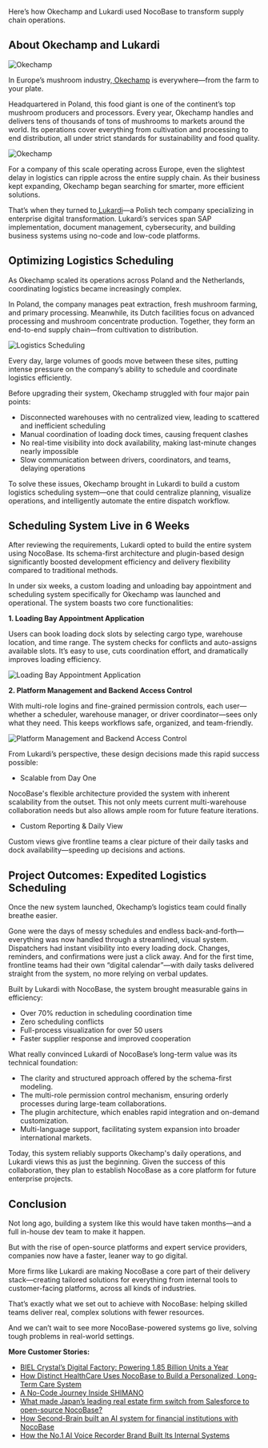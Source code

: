Here’s how Okechamp and Lukardi used NocoBase to transform supply chain operations.

## About Okechamp and Lukardi

![Okechamp](https://static-docs.nocobase.com/1-tqwr7u.PNG)

In Europe’s mushroom industry,[ Okechamp](https://okechamp.pl/) is everywhere—from the farm to your plate.

Headquartered in Poland, this food giant is one of the continent’s top mushroom producers and processors. Every year, Okechamp handles and delivers tens of thousands of tons of mushrooms to markets around the world. Its operations cover everything from cultivation and processing to end distribution, all under strict standards for sustainability and food quality.

![Okechamp](https://static-docs.nocobase.com/2-p6voiu.PNG)

For a company of this scale operating across Europe, even the slightest delay in logistics can ripple across the entire supply chain. As their business kept expanding, Okechamp began searching for smarter, more efficient solutions.

That’s when they turned to[ Lukardi](https://lukardi.com/en/)—a Polish tech company specializing in enterprise digital transformation. Lukardi’s services span SAP implementation, document management, cybersecurity, and building business systems using no-code and low-code platforms.

## Optimizing Logistics Scheduling

As Okechamp scaled its operations across Poland and the Netherlands, coordinating logistics became increasingly complex.

In Poland, the company manages peat extraction, fresh mushroom farming, and primary processing. Meanwhile, its Dutch facilities focus on advanced processing and mushroom concentrate production. Together, they form an end-to-end supply chain—from cultivation to distribution.

![Logistics Scheduling](https://static-docs.nocobase.com/20250812-212649-pp8ale.jpg)

Every day, large volumes of goods move between these sites, putting intense pressure on the company’s ability to schedule and coordinate logistics efficiently.

Before upgrading their system, Okechamp struggled with four major pain points:

* Disconnected warehouses with no centralized view, leading to scattered and inefficient scheduling
* Manual coordination of loading dock times, causing frequent clashes
* No real-time visibility into dock availability, making last-minute changes nearly impossible
* Slow communication between drivers, coordinators, and teams, delaying operations

To solve these issues, Okechamp brought in Lukardi to build a custom logistics scheduling system—one that could centralize planning, visualize operations, and intelligently automate the entire dispatch workflow.

## Scheduling System Live in 6 Weeks

After reviewing the requirements, Lukardi opted to build the entire system using NocoBase. Its schema-first architecture and plugin-based design significantly boosted development efficiency and delivery flexibility compared to traditional methods.

In under six weeks, a custom loading and unloading bay appointment and scheduling system specifically for Okechamp was launched and operational. The system boasts two core functionalities:

**1. Loading Bay Appointment Application**

Users can book loading dock slots by selecting cargo type, warehouse location, and time range. The system checks for conflicts and auto-assigns available slots. It’s easy to use, cuts coordination effort, and dramatically improves loading efficiency.

![Loading Bay Appointment Application](https://static-docs.nocobase.com/4-ty5ch0.PNG)

**2. Platform Management and Backend Access Control**

With multi-role logins and fine-grained permission controls, each user—whether a scheduler, warehouse manager, or driver coordinator—sees only what they need. This keeps workflows safe, organized, and team-friendly.

![Platform Management and Backend Access Control](https://static-docs.nocobase.com/5-y7jp07.jpg)

From Lukardi’s perspective, these design decisions made this rapid success possible:

* Scalable from Day One

NocoBase's flexible architecture provided the system with inherent scalability from the outset. This not only meets current multi-warehouse collaboration needs but also allows ample room for future feature iterations.

* Custom Reporting & Daily View

Custom views give frontline teams a clear picture of their daily tasks and dock availability—speeding up decisions and actions.

## Project Outcomes: Expedited Logistics Scheduling

Once the new system launched, Okechamp’s logistics team could finally breathe easier.

Gone were the days of messy schedules and endless back-and-forth—everything was now handled through a streamlined, visual system. Dispatchers had instant visibility into every loading dock. Changes, reminders, and confirmations were just a click away. And for the first time, frontline teams had their own “digital calendar”—with daily tasks delivered straight from the system, no more relying on verbal updates.

Built by Lukardi with NocoBase, the system brought measurable gains in efficiency:

* Over 70% reduction in scheduling coordination time
* Zero scheduling conflicts
* Full-process visualization for over 50 users
* Faster supplier response and improved cooperation

What really convinced Lukardi of NocoBase’s long-term value was its technical foundation:

* The clarity and structured approach offered by the schema-first modeling.
* The multi-role permission control mechanism, ensuring orderly processes during large-team collaborations.
* The plugin architecture, which enables rapid integration and on-demand customization.
* Multi-language support, facilitating system expansion into broader international markets.

Today, this system reliably supports Okechamp's daily operations, and Lukardi views this as just the beginning. Given the success of this collaboration, they plan to establish NocoBase as a core platform for future enterprise projects.

## Conclusion

Not long ago, building a system like this would have taken months—and a full in-house dev team to make it happen.

But with the rise of open-source platforms and expert service providers, companies now have a faster, leaner way to go digital.

More firms like Lukardi are making NocoBase a core part of their delivery stack—creating tailored solutions for everything from internal tools to customer-facing platforms, across all kinds of industries.

That’s exactly what we set out to achieve with NocoBase: helping skilled teams deliver real, complex solutions with fewer resources.

And we can’t wait to see more NocoBase-powered systems go live, solving tough problems in real-world settings.

**More Customer Stories:**

* [BIEL Crystal’s Digital Factory: Powering 1.85 Billion Units a Year](https://www.nocobase.com/en/blog/bielcrystal)
* [How Distinct HealthCare Uses NocoBase to Build a Personalized, Long-Term Care System](https://www.nocobase.com/en/blog/distinct-healthcare)
* [A No-Code Journey Inside SHIMANO](https://www.nocobase.com/en/blog/shimano)
* [What made Japan’s leading real estate firm switch from Salesforce to open-source NocoBase?](https://www.nocobase.com/en/blog/century-21)
* [How Second-Brain built an AI system for financial institutions with NocoBase](https://www.nocobase.com/en/blog/second-brain)
* [How the No.1 AI Voice Recorder Brand Built Its Internal Systems](https://www.nocobase.com/en/blog/plaud)
